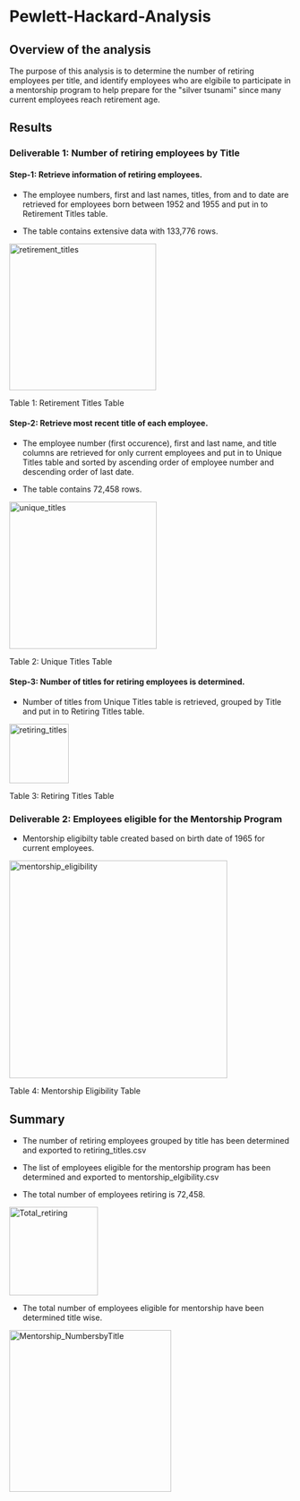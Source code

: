 # Pewlett-Hackard-Analysis

## Overview of the analysis

The purpose of this analysis is to determine the number of retiring employees per title, and identify employees who are elgibile to participate in a mentorship program to help prepare for the "silver tsunami" since many current employees reach retirement age.

## Results

### Deliverable 1: Number of retiring employees by Title

#### Step-1: Retrieve information of retiring employees.

   - The employee numbers, first and last names, titles, from and to date are retrieved for employees born between 1952 and 1955 and put in to Retirement Titles table.

   - The table contains extensive data with 133,776 rows.

<img width="262" alt="retirement_titles" src="https://user-images.githubusercontent.com/104603128/176069240-752db64c-cd37-49db-a1e1-1851264fd8b2.png">

   Table 1: Retirement Titles Table


#### Step-2: Retrieve most recent title of each employee.

   - The employee number (first occurence), first and last name, and title columns are retrieved for only current employees and put in to Unique Titles table and sorted by ascending order of employee number and descending order of last date.

   - The table contains 72,458 rows.

<img width="263" alt="unique_titles" src="https://user-images.githubusercontent.com/104603128/176069681-ba900c5a-97a8-452a-8f34-3eff58e013d0.png">

   Table 2: Unique Titles Table

#### Step-3: Number of titles for retiring employees is determined.

   - Number of titles from Unique Titles table is retrieved, grouped by Title and put in to Retiring Titles table.

<img width="106" alt="retiring_titles" src="https://user-images.githubusercontent.com/104603128/176069860-408907d6-05c6-4cff-9933-7524e25086b3.png">

   Table 3: Retiring Titles Table


### Deliverable 2: Employees eligible for the Mentorship Program

   - Mentorship eligibilty table created based on birth date of 1965 for current employees.

<img width="389" alt="mentorship_eligibility" src="https://user-images.githubusercontent.com/104603128/176069921-f410904e-a8b9-4a60-89cd-0b2521f0dfb4.png">

   Table 4: Mentorship Eligibility Table

## Summary

   - The number of retiring employees grouped by title has been determined and exported to retiring_titles.csv

   - The list of employees eligible for the mentorship program has been determined and exported to mentorship_elgibility.csv

   - The total number of employees retiring is 72,458.

<img width="158" alt="Total_retiring" src="https://user-images.githubusercontent.com/104603128/176070021-7427d4d7-2a0f-458e-b59a-d6b0352e808f.png">


   - The total number of employees eligible for mentorship have been determined title wise.

<img width="289" alt="Mentorship_NumbersbyTitle" src="https://user-images.githubusercontent.com/104603128/176070055-c0ea96b5-4700-4b86-b663-0481ede0769e.png">
